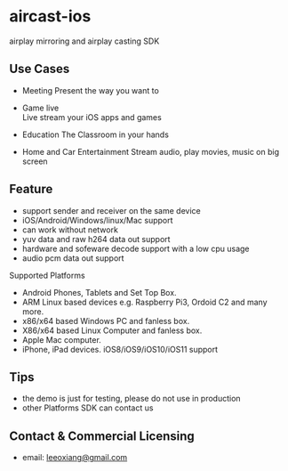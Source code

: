 # aircast-ios

airplay mirroring and airplay casting SDK


## Use Cases

- Meeting 
Present the way you want to

- Game live  
Live stream your iOS apps and games 

- Education 
The Classroom in your hands

- Home and Car Entertainment 
Stream audio, play movies, music on big screen


## Feature

- support sender and receiver on the same device
- iOS/Android/Windows/linux/Mac support 
- can work without network
- yuv data and raw h264 data out support
- hardware and sofeware decode support with a low cpu usage
- audio pcm data out support

Supported Platforms 

- Android Phones, Tablets and Set Top Box.
- ARM Linux based devices e.g. Raspberry Pi3, Ordoid C2 and many more.
- x86/x64 based Windows PC and fanless box.
- X86/x64 based Linux Computer and fanless box.
- Apple Mac computer.
- iPhone, iPad devices. iOS8/iOS9/iOS10/iOS11 support


## Tips

- the demo is just for testing, please do not use in production
- other Platforms SDK can contact us 


## Contact & Commercial Licensing

- email: leeoxiang@gmail.com 

